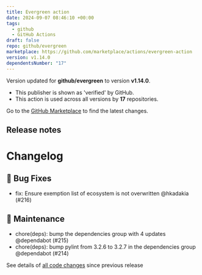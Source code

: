```yaml
---
title: Evergreen action
date: 2024-09-07 08:46:10 +00:00
tags:
  - github
  - GitHub Actions
draft: false
repo: github/evergreen
marketplace: https://github.com/marketplace/actions/evergreen-action
version: v1.14.0
dependentsNumber: "17"
---
```



Version updated for **github/evergreen** to version **v1.14.0**.
- This publisher is shown as 'verified' by GitHub.
- This action is used across all versions by **17** repositories.

Go to the [GitHub Marketplace](https://github.com/marketplace/actions/evergreen-action) to find the latest changes.

## Release notes

# Changelog
## 🐛 Bug Fixes

- fix: Ensure exemption list of ecosystem is not overwritten @hkadakia (#216)

## 🧰 Maintenance

- chore(deps): bump the dependencies group with 4 updates @dependabot (#215)
- chore(deps): bump pylint from 3.2.6 to 3.2.7 in the dependencies group @dependabot (#214)

See details of [all code changes](https://github.com/github/evergreen/compare/v1.13.0...v1.14.0) since previous release

